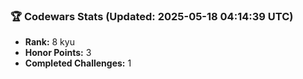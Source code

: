 ### 🏆 Codewars Stats (Updated: 2025-05-18 04:14:39 UTC)

- **Rank:** 8 kyu
- **Honor Points:** 3
- **Completed Challenges:** 1

